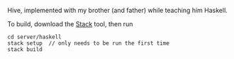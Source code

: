 Hive, implemented with my brother (and father) while teaching him Haskell.

To build, download the [Stack](https://docs.haskellstack.org/en/stable/README/) tool, then run

    cd server/haskell
    stack setup  // only needs to be run the first time
    stack build
